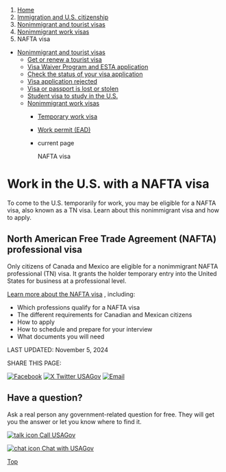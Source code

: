 1. [Home](/)
2. [Immigration and U.S. citizenship](/immigration-and-citizenship)
3. [Nonimmigrant and tourist visas](/non-immigrant-visas)
4. [Nonimmigrant work visas](/nonimmigrant-work-visa)
5. NAFTA visa

* [Nonimmigrant and tourist visas](/non-immigrant-visas)
  + [Get or renew a tourist visa](/tourist-visa)
  + [Visa Waiver Program and ESTA application](/visa-waiver-esta)
  + [Check the status of your visa application](/check-status-of-visa)
  + [Visa application rejected](/visa-application-rejected)
  + [Visa or passport is lost or stolen](/lost-visa-passport)
  + [Student visa to study in the U.S.](/student-visa)
  + [Nonimmigrant work visas](/nonimmigrant-work-visa)
    - [Temporary work visa](/temporary-work-visa)
    - [Work permit (EAD)](/work-permit-ead)
    - current page

      NAFTA visa

Work in the U.S. with a NAFTA visa
==================================

To come to the U.S. temporarily for work, you may be eligible for a NAFTA visa, also known as a TN visa. Learn about this nonimmigrant visa and how to apply.

**North American Free Trade Agreement (NAFTA) professional visa**
-----------------------------------------------------------------

Only citizens of Canada and Mexico are eligible for a nonimmigrant NAFTA professional (TN) visa. It grants the holder temporary entry into the United States for business at a professional level.

[Learn more about the NAFTA visa](https://travel.state.gov/content/travel/en/us-visas/employment/visas-canadian-mexican-usmca-professional-workers.html)
, including:

* Which professions qualify for a NAFTA visa
* The different requirements for Canadian and Mexican citizens
* How to apply
* How to schedule and prepare for your interview
* What documents you will need

LAST UPDATED:
November 5, 2024

SHARE THIS PAGE:

[![Facebook](/themes/custom/usagov/images/social-media-icons/Facebook_Icon.svg)](https://www.facebook.com/sharer/sharer.php?u=https://www.usa.gov/nafta-visa&v=3)
[![X Twitter USAGov](/themes/custom/usagov/images/social-media-icons/X_Twitter_Icon.svg?version=2)](https://twitter.com/intent/tweet?source=webclient&text=https://www.usa.gov/nafta-visa)
[![Email](/themes/custom/usagov/images/social-media-icons/Email_Icon.svg?version=2)](mailto:?subject=https://www.usa.gov/nafta-visa)

Have a question?
----------------

Ask a real person any government-related question for free. They will get you the answer or let you know where to find it.

[![talk icon](/themes/custom/usagov/images/ICONS_talk.png)
Call USAGov](/phone)

[![chat icon](/themes/custom/usagov/images/ICONS_chat.png)
Chat with USAGov](/chat)

[Top](#main-content)